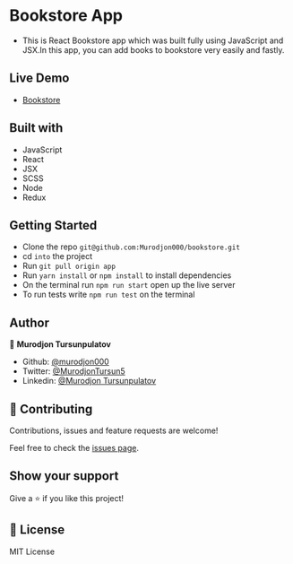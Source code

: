 # Bookstore App


- This is React Bookstore app which was built fully using JavaScript and JSX.In this app, you can add books to bookstore very easily and fastly.

## Live Demo

- [Bookstore](https://infinite-basin-78643.herokuapp.com/)

## Built with

- JavaScript
- React
- JSX
- SCSS
- Node
- Redux

## Getting Started

- Clone the repo `git@github.com:Murodjon000/bookstore.git`
- cd `into` the project
- Run `git pull origin app`
- Run `yarn install` or `npm install` to install dependencies
- On the terminal run `npm run start` open up the live server
- To run tests write `npm run test` on the terminal

## Author

👤 **Murodjon Tursunpulatov**

- Github: [@murodjon000](https://github.com/murodjon000)
- Twitter: [@MurodjonTursun5](https://twitter.com/MurodjonTursun5)
- Linkedin: [@Murodjon Tursunpulatov](https://www.linkedin.com/in/murodjon-tursunpulatov-5189481b3/)

## 🤝 Contributing

Contributions, issues and feature requests are welcome!

Feel free to check the [issues page](issues/).

## Show your support

Give a ⭐️ if you like this project!

## 📝 License

MIT License